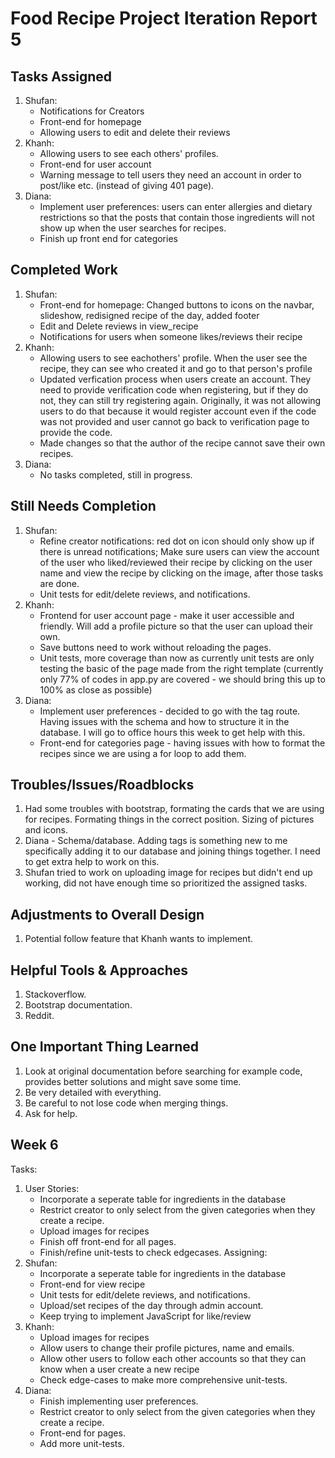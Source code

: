 # Food Recipe Project Iteration Report 5

Tasks Assigned
----------------
1. Shufan:
   - Notifications for Creators
   - Front-end for homepage
   - Allowing users to edit and delete their reviews
2. Khanh:
   - Allowing users to see each others' profiles.
   - Front-end for user account
   - Warning message to tell users they need an account in order to post/like etc. (instead of giving 401 page).
3. Diana:
   - Implement user preferences: users can enter allergies and dietary restrictions so that the posts that contain those ingredients will not show up when the user searches for recipes.
   - Finish up front end for categories

Completed Work
----------------
1. Shufan:
   - Front-end for homepage: Changed buttons to icons on the navbar, slideshow, redisigned recipe of the day, added footer
   - Edit and Delete reviews in view_recipe
   - Notifications for users when someone likes/reviews their recipe
2. Khanh:
   -  Allowing users to see eachothers' profile. When the user see the recipe, they can see who created it and go to that person's profile
   -  Updated verfication process when users create an account. They need to provide verification code when registering, but if they do not, they can still try registering again. Originally, it was not allowing users to do that because it would register account even if the code was not provided and user cannot go back to verification page to provide the code.
   -  Made changes so that the author of the recipe cannot save their own recipes.
3. Diana:
   - No tasks completed, still in progress.

Still Needs Completion
----------------
1. Shufan:
   - Refine creator notifications: red dot on icon should only show up if there is unread notifications; Make sure users can view the account of the user who liked/reviewed their recipe by clicking on the user name and view the recipe by clicking on the image, after those tasks are done.
   - Unit tests for edit/delete reviews, and notifications.
2. Khanh:
   - Frontend for user account page - make it user accessible and friendly. Will add a profile picture so that the user can upload their own. 
   - Save buttons need to work without reloading the pages.
   - Unit tests, more coverage than now as currently unit tests are only testing the basic of the page made from the right template (currently only 77% of codes in app.py are covered - we should bring this up to 100% as close as possible)
3. Diana:
   - Implement user preferences - decided to go with the tag route. Having issues with the schema and how to structure it in the database. I will go to office hours this week to get help with this.
   - Front-end for categories page - having issues with how to format the recipes since we are using a for loop to add them.

Troubles/Issues/Roadblocks
----------------
1. Had some troubles with bootstrap, formating the cards that we are using for recipes. Formating things in the correct position. Sizing of pictures and icons.
2. Diana - Schema/database. Adding tags is something new to me specifically adding it to our database and joining things together. I need to get extra help to work on this.
3. Shufan tried to work on uploading image for recipes but didn't end up working, did not have enough time so prioritized the assigned tasks.

Adjustments to Overall Design
----------------
1. Potential follow feature that Khanh wants to implement.

Helpful Tools & Approaches
----------------
1. Stackoverflow.
2. Bootstrap documentation.
3. Reddit.

One Important Thing Learned
----------------
1. Look at original documentation before searching for example code, provides better solutions and might save some time.
2. Be very detailed with everything.
3. Be careful to not lose code when merging things.
4. Ask for help.

Week 6
----------------
Tasks:
1. User Stories:
   - Incorporate a seperate table for ingredients in the database 
   - Restrict creator to only select from the given categories when they create a recipe.
   - Upload images for recipes
   - Finish off front-end for all pages.
   - Finish/refine unit-tests to check edgecases.
Assigning:
1. Shufan:
   - Incorporate a seperate table for ingredients in the database 
   - Front-end for view recipe
   - Unit tests for edit/delete reviews, and notifications.
   - Upload/set recipes of the day through admin account.
   - Keep trying to implement JavaScript for like/review
2. Khanh:
   - Upload images for recipes
   - Allow users to change their profile pictures, name and emails.
   - Allow other users to follow each other accounts so that they can know when a user create a new recipe
   - Check edge-cases to make more comprehensive unit-tests.
3. Diana:
   - Finish implementing user preferences.
   - Restrict creator to only select from the given categories when they create a recipe.
   - Front-end for pages.
   - Add more unit-tests.
